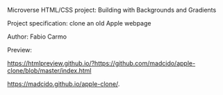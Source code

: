 Microverse HTML/CSS project: Building with Backgrounds and Gradients

Project specification: clone an old Apple webpage

Author: Fabio Carmo

Preview:

https://htmlpreview.github.io/?https://github.com/madcido/apple-clone/blob/master/index.html

https://madcido.github.io/apple-clone/. 
